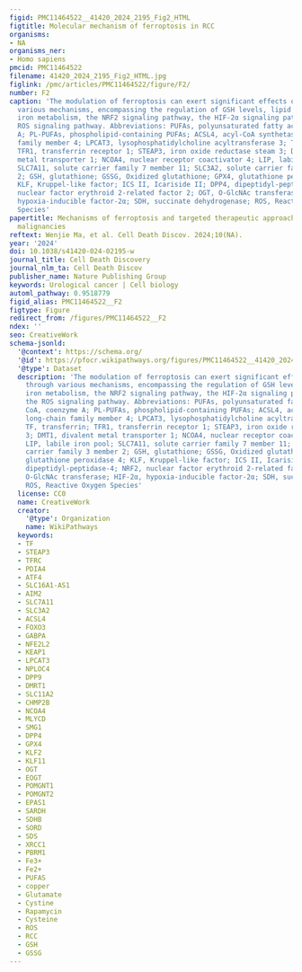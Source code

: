 ```yaml
---
figid: PMC11464522__41420_2024_2195_Fig2_HTML
figtitle: Molecular mechanism of ferroptosis in RCC
organisms:
- NA
organisms_ner:
- Homo sapiens
pmcid: PMC11464522
filename: 41420_2024_2195_Fig2_HTML.jpg
figlink: /pmc/articles/PMC11464522/figure/F2/
number: F2
caption: 'The modulation of ferroptosis can exert significant effects on RCC through
  various mechanisms, encompassing the regulation of GSH levels, lipid metabolism,
  iron metabolism, the NRF2 signaling pathway, the HIF-2α signaling pathway, and the
  ROS signaling pathway. Abbreviations: PUFAs, polyunsaturated fatty acids; CoA, coenzyme
  A; PL-PUFAs, phospholipid-containing PUFAs; ACSL4, acyl-CoA synthetase long-chain
  family member 4; LPCAT3, lysophosphatidylcholine acyltransferase 3; TF, transferrin;
  TFR1, transferrin receptor 1; STEAP3, iron oxide reductase steam 3; DMT1, divalent
  metal transporter 1; NCOA4, nuclear receptor coactivator 4; LIP, labile iron pool;
  SLC7A11, solute carrier family 7 member 11; SLC3A2, solute carrier family 3 member
  2; GSH, glutathione; GSSG, Oxidized glutathione; GPX4, glutathione peroxidase 4;
  KLF, Kruppel-like factor; ICS II, Icariside II; DPP4, dipeptidyl-peptidase-4; NRF2,
  nuclear factor erythroid 2-related factor 2; OGT, O-GlcNAc transferase; HIF-2α,
  hypoxia-inducible factor-2α; SDH, succinate dehydrogenase; ROS, Reactive Oxygen
  Species'
papertitle: Mechanisms of ferroptosis and targeted therapeutic approaches in urological
  malignancies
reftext: Wenjie Ma, et al. Cell Death Discov. 2024;10(NA).
year: '2024'
doi: 10.1038/s41420-024-02195-w
journal_title: Cell Death Discovery
journal_nlm_ta: Cell Death Discov
publisher_name: Nature Publishing Group
keywords: Urological cancer | Cell biology
automl_pathway: 0.9518779
figid_alias: PMC11464522__F2
figtype: Figure
redirect_from: /figures/PMC11464522__F2
ndex: ''
seo: CreativeWork
schema-jsonld:
  '@context': https://schema.org/
  '@id': https://pfocr.wikipathways.org/figures/PMC11464522__41420_2024_2195_Fig2_HTML.html
  '@type': Dataset
  description: 'The modulation of ferroptosis can exert significant effects on RCC
    through various mechanisms, encompassing the regulation of GSH levels, lipid metabolism,
    iron metabolism, the NRF2 signaling pathway, the HIF-2α signaling pathway, and
    the ROS signaling pathway. Abbreviations: PUFAs, polyunsaturated fatty acids;
    CoA, coenzyme A; PL-PUFAs, phospholipid-containing PUFAs; ACSL4, acyl-CoA synthetase
    long-chain family member 4; LPCAT3, lysophosphatidylcholine acyltransferase 3;
    TF, transferrin; TFR1, transferrin receptor 1; STEAP3, iron oxide reductase steam
    3; DMT1, divalent metal transporter 1; NCOA4, nuclear receptor coactivator 4;
    LIP, labile iron pool; SLC7A11, solute carrier family 7 member 11; SLC3A2, solute
    carrier family 3 member 2; GSH, glutathione; GSSG, Oxidized glutathione; GPX4,
    glutathione peroxidase 4; KLF, Kruppel-like factor; ICS II, Icariside II; DPP4,
    dipeptidyl-peptidase-4; NRF2, nuclear factor erythroid 2-related factor 2; OGT,
    O-GlcNAc transferase; HIF-2α, hypoxia-inducible factor-2α; SDH, succinate dehydrogenase;
    ROS, Reactive Oxygen Species'
  license: CC0
  name: CreativeWork
  creator:
    '@type': Organization
    name: WikiPathways
  keywords:
  - TF
  - STEAP3
  - TFRC
  - PDIA4
  - ATF4
  - SLC16A1-AS1
  - AIM2
  - SLC7A11
  - SLC3A2
  - ACSL4
  - FOXO3
  - GABPA
  - NFE2L2
  - KEAP1
  - LPCAT3
  - NPLOC4
  - DPP9
  - DMRT1
  - SLC11A2
  - CHMP2B
  - NCOA4
  - MLYCD
  - SMG1
  - DPP4
  - GPX4
  - KLF2
  - KLF11
  - OGT
  - EOGT
  - POMGNT1
  - POMGNT2
  - EPAS1
  - SARDH
  - SDHB
  - SORD
  - SDS
  - XRCC1
  - PBRM1
  - Fe3+
  - Fe2+
  - PUFAS
  - copper
  - Glutamate
  - Cystine
  - Rapamycin
  - Cysteine
  - ROS
  - RCC
  - GSH
  - GSSG
---
```

